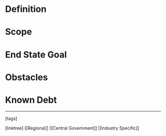 # Definition

# Scope

# End State Goal

# Obstacles

# Known Debt












___
[tags] 


[linktree]
[[Regional]]
[[Central Government]]
[[Industry Specific]]